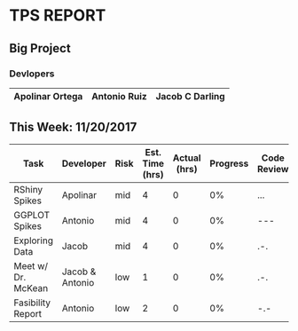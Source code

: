 # TPS REPORT
## Big Project
### Devlopers
Apolinar Ortega | Antonio Ruiz | Jacob C Darling
--- | --- | --- 

## This Week: 11/20/2017
Task | Developer | Risk | Est. Time (hrs) | Actual (hrs) | Progress | Code Review
--- | --- | --- | --- | --- | --- | ---
RShiny Spikes | Apolinar  | mid | 4 | 0 | 0% | ...
GGPLOT Spikes | Antonio | mid | 4 | 0 | 0% | ---
Exploring Data | Jacob | mid | 4 | 0 | 0% | .-.
Meet w/ Dr. McKean | Jacob & Antonio | low | 1 | 0 | 0% | .-.
Fasibility Report | Antonio | low | 2 | 0 | 0% | -.-
